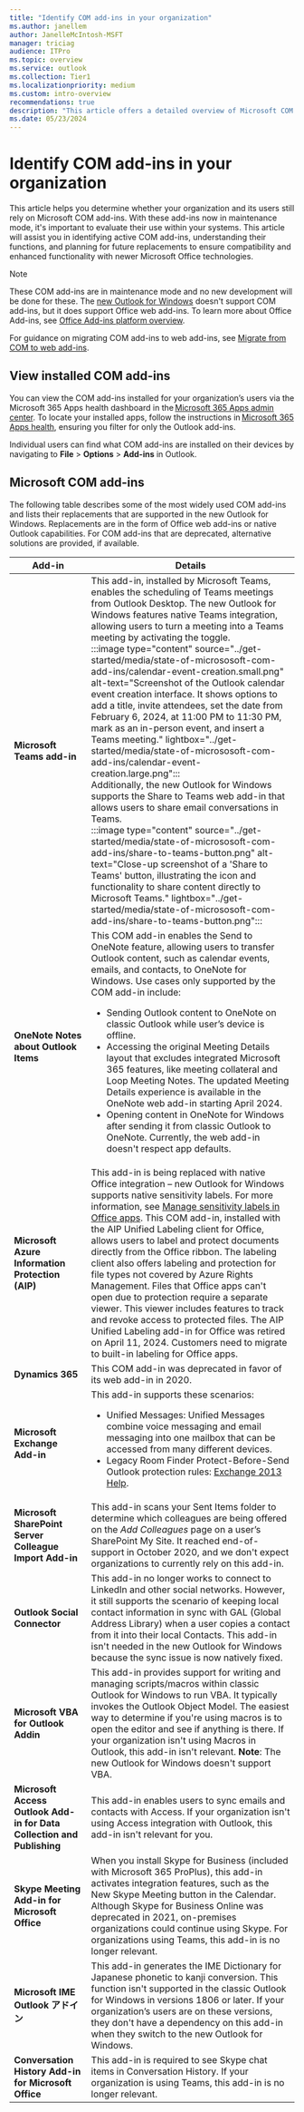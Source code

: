 ```yaml
---
title: "Identify COM add-ins in your organization"
ms.author: janellem
author: JanelleMcIntosh-MSFT
manager: triciag
audience: ITPro
ms.topic: overview
ms.service: outlook
ms.collection: Tier1
ms.localizationpriority: medium
ms.custom: intro-overview
recommendations: true
description: "This article offers a detailed overview of Microsoft COM add-ins in classic Outlook, detailing their functionality, limitations, and the transition to web add-ins in the new Outlook for Windows."
ms.date: 05/23/2024
---
```


# Identify COM add-ins in your organization

This article helps you determine whether your organization and its users still rely on Microsoft COM add-ins. With these add-ins now in maintenance mode, it's important to evaluate their use within your systems. This article will assist you in identifying active COM add-ins, understanding their functions, and planning for future replacements to ensure compatibility and enhanced functionality with newer Microsoft Office technologies.

> [!NOTE]
> These COM add-ins are in maintenance mode and no new development will be done for these. The [new Outlook for Windows](https://support.microsoft.com/office/656bb8d9-5a60-49b2-a98b-ba7822bc7627) doesn't support COM add-ins, but it does support Office web add-ins. To learn more about Office Add-ins, see [Office Add-ins platform overview](/office/dev/add-ins/overview/office-add-ins).
>
> For guidance on migrating COM add-ins to web add-ins, see [Migrate from COM to web add-ins](migrate-com-to-web-addins.md).

## View installed COM add-ins

You can view the COM add-ins installed for your organization’s users via the Microsoft 365 Apps health dashboard in the [Microsoft 365 Apps admin center](https://config.office.com). To locate your installed apps, follow the instructions in [Microsoft 365 Apps health](/DeployOffice/admincenter/microsoft-365-apps-health#add-in-health.md), ensuring you filter for only the Outlook add-ins.

Individual users can find what COM add-ins are installed on their devices by navigating to **File** > **Options** > **Add-ins** in Outlook.

## Microsoft COM add-ins

The following table describes some of the most widely used COM add-ins and lists their replacements that are supported in the new Outlook for Windows. Replacements are in the form of Office web add-ins or native Outlook capabilities. For COM add-ins that are deprecated, alternative solutions are provided, if available.

| Add-in                                        | Details |
|-----------------------------------------------|---------|
| **Microsoft Teams add-in**                    | This add-in, installed by Microsoft Teams, enables the scheduling of Teams meetings from Outlook Desktop. The new Outlook for Windows features native Teams integration, allowing users to turn a meeting into a Teams meeting by activating the toggle.<br> :::image type="content" source="../get-started/media/state-of-micrososoft-com-add-ins/calendar-event-creation.small.png" alt-text="Screenshot of the Outlook calendar event creation interface. It shows options to add a title, invite attendees, set the date from February 6, 2024, at 11:00 PM to 11:30 PM, mark as an in-person event, and insert a Teams meeting." lightbox="../get-started/media/state-of-micrososoft-com-add-ins/calendar-event-creation.large.png"::: <br>Additionally, the new Outlook for Windows supports the Share to Teams web add-in that allows users to share email conversations in Teams.<br> :::image type="content" source="../get-started/media/state-of-micrososoft-com-add-ins/share-to-teams-button.png" alt-text="Close-up screenshot of a 'Share to Teams' button, illustrating the icon and functionality to share content directly to Microsoft Teams." lightbox="../get-started/media/state-of-micrososoft-com-add-ins/share-to-teams-button.png":::|
| **OneNote Notes about Outlook Items**         | This COM add-in enables the Send to OneNote feature, allowing users to transfer Outlook content, such as calendar events, emails, and contacts, to OneNote for Windows. Use cases only supported by the COM add-in include:<ul><li>Sending Outlook content to OneNote on classic Outlook while user’s device is offline.</li><li>Accessing the original Meeting Details layout that excludes integrated Microsoft 365 features, like meeting collateral and Loop Meeting Notes. The updated Meeting Details experience is available in the OneNote web add-in starting April 2024.</li><li>Opening content in OneNote for Windows after sending it from classic Outlook to OneNote. Currently, the web add-in doesn't respect app defaults.</li></ul>|
| **Microsoft Azure Information Protection (AIP)** | This add-in is being replaced with native Office integration – new Outlook for Windows supports native sensitivity labels. For more information, see [Manage sensitivity labels in Office apps](/purview/sensitivity-labels-office-apps). This COM add-in, installed with the AIP Unified Labeling client for Office, allows users to label and protect documents directly from the Office ribbon. The labeling client also offers labeling and protection for file types not covered by Azure Rights Management. Files that Office apps can't open due to protection require a separate viewer. This viewer includes features to track and revoke access to protected files. The AIP Unified Labeling add-in for Office was retired on April 11, 2024. Customers need to migrate to built-in labeling for Office apps. |
| **Dynamics 365**                              | This COM add-in was deprecated in favor of its web add-in in 2020. |
| **Microsoft Exchange Add-in**                 | This add-in supports these scenarios:<ul><li>Unified Messages: Unified Messages combine voice messaging and email messaging into one mailbox that can be accessed from many different devices.</li><li>Legacy Room Finder Protect-Before-Send Outlook protection rules: [Exchange 2013 Help](https://techcommunity.microsoft.com).</li></ul>|
| **Microsoft SharePoint Server Colleague Import Add-in** | This add-in scans your Sent Items folder to determine which colleagues are being offered on the *Add Colleagues* page on a user’s SharePoint My Site. It reached end-of-support in October 2020, and we don't expect organizations to currently rely on this add-in. |
| **Outlook Social Connector**                  | This add-in no longer works to connect to LinkedIn and other social networks. However, it still supports the scenario of keeping local contact information in sync with GAL (Global Address Library) when a user copies a contact from it into their local Contacts. This add-in isn't needed in the new Outlook for Windows because the sync issue is now natively fixed. |
| **Microsoft VBA for Outlook Addin**           | This add-in provides support for writing and managing scripts/macros within classic Outlook for Windows to run VBA. It typically invokes the Outlook Object Model. The easiest way to determine if you're using macros is to open the editor and see if anything is there. If your organization isn't using Macros in Outlook, this add-in isn't relevant. **Note**: The new Outlook for Windows doesn't support VBA. |
| **Microsoft Access Outlook Add-in for Data Collection and Publishing** | This add-in enables users to sync emails and contacts with Access. If your organization isn't using Access integration with Outlook, this add-in isn't relevant for you. |
| **Skype Meeting Add-in for Microsoft Office** | When you install Skype for Business (included with Microsoft 365 ProPlus), this add-in activates integration features, such as the New Skype Meeting button in the Calendar. Although Skype for Business Online was deprecated in 2021, on-premises organizations could continue using Skype. For organizations using Teams, this add-in is no longer relevant. |
| **Microsoft IME Outlook アドイン**              | This add-in generates the IME Dictionary for Japanese phonetic to kanji conversion. This function isn't supported in the classic Outlook for Windows in versions 1806 or later. If your organization’s users are on these versions, they don't have a dependency on this add-in when they switch to the new Outlook for Windows. |
| **Conversation History Add-in for Microsoft Office** | This add-in is required to see Skype chat items in Conversation History. If your organization is using Teams, this add-in is no longer relevant. |

